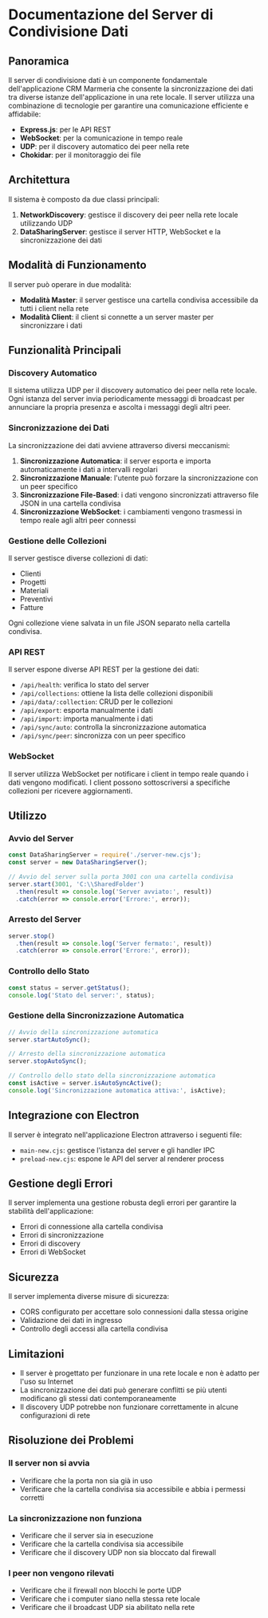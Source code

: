 # Documentazione del Server di Condivisione Dati

## Panoramica

Il server di condivisione dati è un componente fondamentale dell'applicazione CRM Marmeria che consente la sincronizzazione dei dati tra diverse istanze dell'applicazione in una rete locale. Il server utilizza una combinazione di tecnologie per garantire una comunicazione efficiente e affidabile:

- **Express.js**: per le API REST
- **WebSocket**: per la comunicazione in tempo reale
- **UDP**: per il discovery automatico dei peer nella rete
- **Chokidar**: per il monitoraggio dei file

## Architettura

Il sistema è composto da due classi principali:

1. **NetworkDiscovery**: gestisce il discovery dei peer nella rete locale utilizzando UDP
2. **DataSharingServer**: gestisce il server HTTP, WebSocket e la sincronizzazione dei dati

## Modalità di Funzionamento

Il server può operare in due modalità:

- **Modalità Master**: il server gestisce una cartella condivisa accessibile da tutti i client nella rete
- **Modalità Client**: il client si connette a un server master per sincronizzare i dati

## Funzionalità Principali

### Discovery Automatico

Il sistema utilizza UDP per il discovery automatico dei peer nella rete locale. Ogni istanza del server invia periodicamente messaggi di broadcast per annunciare la propria presenza e ascolta i messaggi degli altri peer.

### Sincronizzazione dei Dati

La sincronizzazione dei dati avviene attraverso diversi meccanismi:

1. **Sincronizzazione Automatica**: il server esporta e importa automaticamente i dati a intervalli regolari
2. **Sincronizzazione Manuale**: l'utente può forzare la sincronizzazione con un peer specifico
3. **Sincronizzazione File-Based**: i dati vengono sincronizzati attraverso file JSON in una cartella condivisa
4. **Sincronizzazione WebSocket**: i cambiamenti vengono trasmessi in tempo reale agli altri peer connessi

### Gestione delle Collezioni

Il server gestisce diverse collezioni di dati:

- Clienti
- Progetti
- Materiali
- Preventivi
- Fatture

Ogni collezione viene salvata in un file JSON separato nella cartella condivisa.

### API REST

Il server espone diverse API REST per la gestione dei dati:

- `/api/health`: verifica lo stato del server
- `/api/collections`: ottiene la lista delle collezioni disponibili
- `/api/data/:collection`: CRUD per le collezioni
- `/api/export`: esporta manualmente i dati
- `/api/import`: importa manualmente i dati
- `/api/sync/auto`: controlla la sincronizzazione automatica
- `/api/sync/peer`: sincronizza con un peer specifico

### WebSocket

Il server utilizza WebSocket per notificare i client in tempo reale quando i dati vengono modificati. I client possono sottoscriversi a specifiche collezioni per ricevere aggiornamenti.

## Utilizzo

### Avvio del Server

```javascript
const DataSharingServer = require('./server-new.cjs');
const server = new DataSharingServer();

// Avvio del server sulla porta 3001 con una cartella condivisa
server.start(3001, 'C:\\SharedFolder')
  .then(result => console.log('Server avviato:', result))
  .catch(error => console.error('Errore:', error));
```

### Arresto del Server

```javascript
server.stop()
  .then(result => console.log('Server fermato:', result))
  .catch(error => console.error('Errore:', error));
```

### Controllo dello Stato

```javascript
const status = server.getStatus();
console.log('Stato del server:', status);
```

### Gestione della Sincronizzazione Automatica

```javascript
// Avvio della sincronizzazione automatica
server.startAutoSync();

// Arresto della sincronizzazione automatica
server.stopAutoSync();

// Controllo dello stato della sincronizzazione automatica
const isActive = server.isAutoSyncActive();
console.log('Sincronizzazione automatica attiva:', isActive);
```

## Integrazione con Electron

Il server è integrato nell'applicazione Electron attraverso i seguenti file:

- `main-new.cjs`: gestisce l'istanza del server e gli handler IPC
- `preload-new.cjs`: espone le API del server al renderer process

## Gestione degli Errori

Il server implementa una gestione robusta degli errori per garantire la stabilità dell'applicazione:

- Errori di connessione alla cartella condivisa
- Errori di sincronizzazione
- Errori di discovery
- Errori di WebSocket

## Sicurezza

Il server implementa diverse misure di sicurezza:

- CORS configurato per accettare solo connessioni dalla stessa origine
- Validazione dei dati in ingresso
- Controllo degli accessi alla cartella condivisa

## Limitazioni

- Il server è progettato per funzionare in una rete locale e non è adatto per l'uso su Internet
- La sincronizzazione dei dati può generare conflitti se più utenti modificano gli stessi dati contemporaneamente
- Il discovery UDP potrebbe non funzionare correttamente in alcune configurazioni di rete

## Risoluzione dei Problemi

### Il server non si avvia

- Verificare che la porta non sia già in uso
- Verificare che la cartella condivisa sia accessibile e abbia i permessi corretti

### La sincronizzazione non funziona

- Verificare che il server sia in esecuzione
- Verificare che la cartella condivisa sia accessibile
- Verificare che il discovery UDP non sia bloccato dal firewall

### I peer non vengono rilevati

- Verificare che il firewall non blocchi le porte UDP
- Verificare che i computer siano nella stessa rete locale
- Verificare che il broadcast UDP sia abilitato nella rete